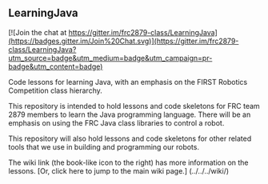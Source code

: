 ## LearningJava

[![Join the chat at https://gitter.im/frc2879-class/LearningJava](https://badges.gitter.im/Join%20Chat.svg)](https://gitter.im/frc2879-class/LearningJava?utm_source=badge&utm_medium=badge&utm_campaign=pr-badge&utm_content=badge)

Code lessons for learning Java, with an emphasis on the FIRST Robotics Competition class hierarchy.

This repository is intended to hold lessons and code skeletons for FRC team 2879 members to learn the Java 
programming language.  There will be an emphasis on using the FRC Java class libraries to control a robot.

This repository will also hold lessons and code skeletons for other related tools that we use in building and
programming our robots.

The wiki link (the book-like icon to the right) has more information on the lessons.  [Or, click here to jump to the main wiki page.]
(../../../wiki/)
